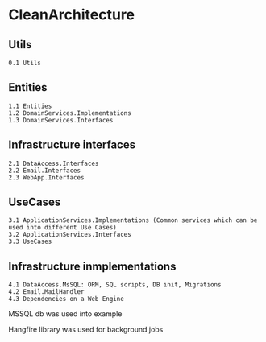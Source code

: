 # CleanArchitecture

## Utils
    0.1 Utils

## Entities
	1.1 Entities
	1.2 DomainServices.Implementations
	1.3 DomainServices.Interfaces

## Infrastructure interfaces
	2.1 DataAccess.Interfaces
	2.2 Email.Interfaces
	2.3 WebApp.Interfaces

## UseCases
	3.1 ApplicationServices.Implementations (Common services which can be used into different Use Cases)
	3.2 ApplicationServices.Interfaces
	3.3 UseCases

## Infrastructure inmplementations
	4.1 DataAccess.MsSQL: ORM, SQL scripts, DB init, Migrations
	4.2 Email.MailHandler
	4.3 Dependencies on a Web Engine


MSSQL db was used into example 

Hangfire library was used for background jobs